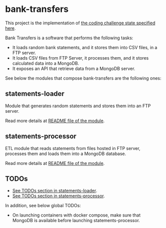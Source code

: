 # bank-transfers
This project is the implementation of [the coding challenge state specified here](specification.md).

Bank Transfers is a software that performs the following tasks:
* It loads random bank statements, and it stores them into CSV files, in a FTP server.
* It loads CSV files from FTP Server, it processes them, and it stores calculated data into a MongoDB.
* It exposes an API that retrieve data from a MongoDB server.  
 
See below the modules that compose bank-transfers are the following ones:

## statements-loader
Module that generates random statements and stores them into an FTP server.

Read more details at [README file of the module](statements-loader/README.md).

## statements-processor
ETL module that reads statements from files hosted in FTP server, processes them and loads them into a MongoDB database.

Read more details at [README file of the module](statements-processor/README.md).

## TODOs
* [See TODOs section in statements-loader](statements-loader/README.md).
* [See TODOs section in statements-processor](statements-processor/README.md).

In addition, see below global TODOs:
* On launching containers with docker compose, make sure that MongoDB is available before launching statements-processor.
